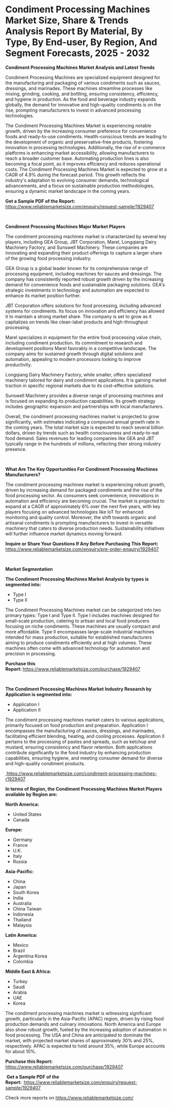 <p><h1>Condiment Processing Machines Market Size, Share & Trends Analysis Report By Material, By Type, By End-user, By Region, And Segment Forecasts, 2025 - 2032</h1></p><p><strong>Condiment Processing Machines Market Analysis and Latest Trends</strong></p>
<p><p>Condiment Processing Machines are specialized equipment designed for the manufacturing and packaging of various condiments such as sauces, dressings, and marinades. These machines streamline processes like mixing, grinding, cooking, and bottling, ensuring consistency, efficiency, and hygiene in production. As the food and beverage industry expands globally, the demand for innovative and high-quality condiments is on the rise, prompting manufacturers to invest in advanced processing technologies.</p><p>The Condiment Processing Machines Market is experiencing notable growth, driven by the increasing consumer preference for convenience foods and ready-to-use condiments. Health-conscious trends are leading to the development of organic and preservative-free products, fostering innovation in processing technologies. Additionally, the rise of e-commerce platforms is enhancing market accessibility, allowing manufacturers to reach a broader customer base. Automating production lines is also becoming a focal point, as it improves efficiency and reduces operational costs. The Condiment Processing Machines Market is expected to grow at a CAGR of 4.9% during the forecast period. This growth reflects the industry's adaptation to evolving consumer demands, technological advancements, and a focus on sustainable production methodologies, ensuring a dynamic market landscape in the coming years.</p></p>
<p><strong>Get a Sample PDF of the Report:&nbsp;</strong> <a href="https://www.reliablemarketsize.com/enquiry/request-sample/1929407?utm_campaign=3199&utm_medium=2&utm_source=Github&utm_content=ia&utm_term=29032025&utm_id=condiment-processing-machines">https://www.reliablemarketsize.com/enquiry/request-sample/1929407</a></p>
<p>&nbsp;</p>
<p><strong>Condiment Processing Machines Major Market Players</strong></p>
<p><p>The condiment processing machines market is characterized by several key players, including GEA Group, JBT Corporation, Marel, Longqiang Dairy Machinery Factory, and Sunswell Machinery. These companies are innovating and expanding their product offerings to capture a larger share of the growing food processing industry.</p><p>GEA Group is a global leader known for its comprehensive range of processing equipment, including machines for sauces and dressings. The company has consistently reported robust growth driven by the increasing demand for convenience foods and sustainable packaging solutions. GEA's strategic investments in technology and automation are expected to enhance its market position further.</p><p>JBT Corporation offers solutions for food processing, including advanced systems for condiments. Its focus on innovation and efficiency has allowed it to maintain a strong market share. The company is set to grow as it capitalizes on trends like clean-label products and high-throughput processing.</p><p>Marel specializes in equipment for the entire food processing value chain, including condiment production. Its commitment to research and development positions Marel favorably in a competitive landscape. The company aims for sustained growth through digital solutions and automation, appealing to modern processors looking to improve productivity.</p><p>Longqiang Dairy Machinery Factory, while smaller, offers specialized machinery tailored for dairy and condiment applications. It is gaining market traction in specific regional markets due to its cost-effective solutions.</p><p>Sunswell Machinery provides a diverse range of processing machines and is focused on expanding its production capabilities. Its growth strategy includes geographic expansion and partnerships with local manufacturers.</p><p>Overall, the condiment processing machines market is projected to grow significantly, with estimates indicating a compound annual growth rate in the coming years. The total market size is expected to reach several billion dollars, driven by trends such as health consciousness and ready-to-eat food demand. Sales revenues for leading companies like GEA and JBT typically range in the hundreds of millions, reflecting their strong industry presence.</p></p>
<p>&nbsp;</p>
<p><strong>What Are The Key Opportunities For Condiment Processing Machines Manufacturers?</strong></p>
<p><p>The condiment processing machines market is experiencing robust growth, driven by increasing demand for packaged condiments and the rise of the food processing sector. As consumers seek convenience, innovations in automation and efficiency are becoming crucial. The market is projected to expand at a CAGR of approximately 6% over the next five years, with key players focusing on advanced technologies like IoT for enhanced monitoring and quality control. Moreover, the shift towards organic and artisanal condiments is prompting manufacturers to invest in versatile machinery that caters to diverse production needs. Sustainability initiatives will further influence market dynamics moving forward.</p></p>
<p><strong>Inquire or Share Your Questions If Any Before Purchasing This Report:</strong> <a href="https://www.reliablemarketsize.com/enquiry/pre-order-enquiry/1929407?utm_campaign=3199&utm_medium=2&utm_source=Github&utm_content=ia&utm_term=29032025&utm_id=condiment-processing-machines">https://www.reliablemarketsize.com/enquiry/pre-order-enquiry/1929407</a></p>
<p>&nbsp;</p>
<p><strong>Market Segmentation</strong></p>
<p><strong>The Condiment Processing Machines Market Analysis by types is segmented into:</strong></p>
<p><ul><li>Type I</li><li>Type II</li></ul></p>
<p><p>The Condiment Processing Machines market can be categorized into two primary types: Type I and Type II. Type I includes machines designed for small-scale production, catering to artisan and local food producers focusing on niche condiments. These machines are usually compact and more affordable. Type II encompasses large-scale industrial machines intended for mass production, suitable for established manufacturers aiming to produce condiments efficiently and at high volumes. These machines often come with advanced technology for automation and precision in processing.</p></p>
<p><strong>Purchase this Report:&nbsp;</strong><a href="https://www.reliablemarketsize.com/purchase/1929407?utm_campaign=3199&utm_medium=2&utm_source=Github&utm_content=ia&utm_term=29032025&utm_id=condiment-processing-machines">https://www.reliablemarketsize.com/purchase/1929407</a></p>
<p>&nbsp;</p>
<p><strong>The Condiment Processing Machines Market Industry Research by Application is segmented into:</strong></p>
<p><ul><li>Application I</li><li>Application II</li></ul></p>
<p><p>The condiment processing machines market caters to various applications, primarily focused on food production and preparation. Application I encompasses the manufacturing of sauces, dressings, and marinades, facilitating efficient blending, heating, and cooling processes. Application II pertains to the processing of pastes and spreads, such as ketchup and mustard, ensuring consistency and flavor retention. Both applications contribute significantly to the food industry by enhancing production capabilities, ensuring hygiene, and meeting consumer demand for diverse and high-quality condiment products.</p></p>
<p><a href="https://www.reliablemarketsize.com/condiment-processing-machines-r1929407?utm_campaign=3199&utm_medium=2&utm_source=Github&utm_content=ia&utm_term=29032025&utm_id=condiment-processing-machines">&nbsp;https://www.reliablemarketsize.com/condiment-processing-machines-r1929407</a></p>
<p><strong>In terms of Region, the Condiment Processing Machines Market Players available by Region are:</strong></p>
<p>
    <p> <strong> North America: </strong>
        <ul>
            <li>United States</li>
            <li>Canada</li>
        </ul>
        </p> 
    <p> <strong> Europe: </strong>
        <ul>
            <li>Germany</li>
            <li>France</li>
            <li>U.K.</li>
            <li>Italy</li>
            <li>Russia</li>
        </ul>
        </p> 
    <p> <strong> Asia-Pacific: </strong>
        <ul>
            <li>China</li>
            <li>Japan</li>
            <li>South Korea</li>
            <li>India</li>
            <li>Australia</li>
            <li>China Taiwan</li>
            <li>Indonesia</li>
            <li>Thailand</li>
            <li>Malaysia</li>
        </ul>
        </p> 
    <p> <strong> Latin America: </strong>
        <ul>
            <li>Mexico</li>
            <li>Brazil</li>
            <li>Argentina Korea</li>
            <li>Colombia</li>
        </ul>
        </p> 
    <p> <strong> Middle East & Africa: </strong>
        <ul>
            <li>Turkey</li>
            <li>Saudi</li>
            <li>Arabia</li>
            <li>UAE</li>
            <li>Korea</li>
        </ul>
    </p>
    </p>
<p><p>The condiment processing machines market is witnessing significant growth, particularly in the Asia-Pacific (APAC) region, driven by rising food production demands and culinary innovations. North America and Europe also show robust growth, fueled by the increasing adoption of automation in food processing. The USA and China are anticipated to dominate the market, with projected market shares of approximately 30% and 25%, respectively. APAC is expected to hold around 35%, while Europe accounts for about 10%.</p></p>
<p><strong>Purchase this Report: </strong><a href="https://www.reliablemarketsize.com/purchase/1929407?utm_campaign=3199&utm_medium=2&utm_source=Github&utm_content=ia&utm_term=29032025&utm_id=condiment-processing-machines">https://www.reliablemarketsize.com/purchase/1929407</a></p>
<p>&nbsp;<strong>Get a Sample PDF of the Report:&nbsp;&nbsp;</strong><a href="https://www.reliablemarketsize.com/enquiry/request-sample/1929407?utm_campaign=3199&utm_medium=2&utm_source=Github&utm_content=ia&utm_term=29032025&utm_id=condiment-processing-machines">https://www.reliablemarketsize.com/enquiry/request-sample/1929407</a></p>
<p><strong></strong></p>
<p>Check more reports on <a href="https://www.reliablemarketsize.com/?utm_campaign=3199&utm_medium=2&utm_source=Github&utm_content=ia&utm_term=29032025&utm_id=condiment-processing-machines">https://www.reliablemarketsize.com/</a></p>